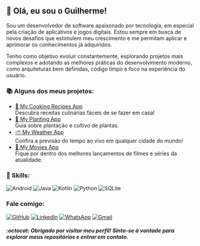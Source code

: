 ## 👋 Olá, eu sou o Guilherme!

Sou um desenvolvedor de software apaixonado por tecnologia, em especial pela criação de aplicativos e jogos digitais. Estou sempre em busca de novos desafios que estimulem meu crescimento e me permitam aplicar e aprimorar os conhecimentos já adquiridos.

Tenho como objetivo evoluir constantemente, explorando projetos mais complexos e adotando as melhores práticas do desenvolvimento moderno, como arquiteturas bem definidas, código limpo e foco na experiência do usuário.

### 📚 Alguns dos meus projetos:
- [🍴 My Cooking Recipes App](https://github.com/guilhermed145/Cooking-Recipes-App)  
  Descubra receitas culinárias fáceis de se fazer em casa!
- [🌱 My Planting App](https://github.com/guilhermed145/My-Planting-App)  
  Guia sobre plantação e cultivo de plantas.
- [⛅ My Weather App](https://github.com/guilhermed145/MyWeatherApp)  
  Confira a previsão do tempo ao vivo em qualquer cidade do mundo!
- [🎥 My Movies App](https://github.com/guilhermed145/MyMovieApp)  
  Fique por dentro dos melhores lançamentos de filmes e séries da atualidade.

### 📖 Skills:
![Android](https://img.shields.io/badge/Android-3DDC84?style=for-the-badge&logo=android&logoColor=white) ![Java](https://img.shields.io/badge/java-%23ED8B00.svg?style=for-the-badge&logo=openjdk&logoColor=white) ![Kotlin](https://img.shields.io/badge/Kotlin-0095D5?&style=for-the-badge&logo=kotlin&logoColor=white) ![Python](https://img.shields.io/badge/python-3670A0?style=for-the-badge&logo=python&logoColor=ffdd54) ![SQLite](https://img.shields.io/badge/SQLite-000?style=for-the-badge&logo=sqlite&logoColor=07405E) 

### Fale comigo:
[![GitHub](https://img.shields.io/badge/GitHub-100000?style=for-the-badge&logo=github&logoColor=white)](https://github.com/guilhermed145) [![LinkedIn](https://img.shields.io/badge/LinkedIn-0077B5?style=for-the-badge&logo=linkedin&logoColor=white)](https://www.linkedin.com/in/guilherme-dias-b3b374189/) 	[![WhatsApp](https://img.shields.io/badge/WhatsApp-25D366?style=for-the-badge&logo=whatsapp&logoColor=white)](https://wa.me/5511983701584) [![Gmail](https://img.shields.io/badge/Gmail-333333?style=for-the-badge&logo=gmail&logoColor=red)](mailto:guilhermed1506@gmail.com)


##### :octocat: Obrigado por visitar meu perfil! Sinta-se à vontade para explorar meus repositórios e entrar em contato.

